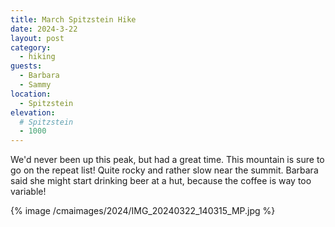 ```yaml
---
title: March Spitzstein Hike
date: 2024-3-22
layout: post
category:
  - hiking
guests:
  - Barbara
  - Sammy
location:
  - Spitzstein
elevation:
  # Spitzstein
  - 1000
---
```


We'd never been up this peak, but had a great time. This mountain is
sure to go on the repeat list! Quite rocky and rather slow near the summit.
Barbara said she might start drinking beer at a hut, because the coffee
is way too variable!

{% image /cmaimages/2024/IMG_20240322_140315_MP.jpg %}

